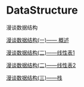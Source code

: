 # DataStructure
漫谈数据结构

[漫谈数据结构(一)—— 概述](https://www.you3xuan.top/2019/01/16/dataStructure1/#more)

[漫谈数据结构(二)——线性表1](https://www.you3xuan.top/2019/01/17/dataStructure2/#more)

[漫谈数据结构(二)——线性表2](https://www.you3xuan.top/2019/01/18/dataStructure3/#more)

[漫谈数据结构(三)——栈](https://www.you3xuan.top/2019/01/19/dataStructure4/#more)